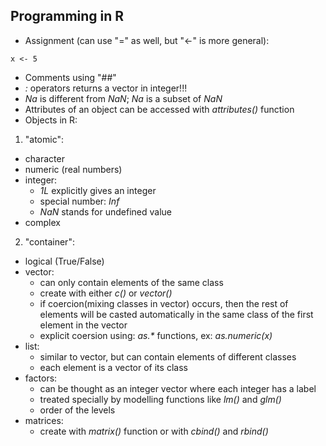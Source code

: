 ## Programming in R
* Assignment (can use "=" as well, but "<-" is more general):
```
x <- 5
```
* Comments using "##"
* _:_ operators returns a vector in integer!!!
* _Na_ is different from _NaN_; _Na_ is a subset of _NaN_
* Attributes of an object can be accessed with _attributes()_ function
* Objects in R:
1. "atomic":
- character
- numeric (real numbers)
- integer:
  + _1L_ explicitly gives an integer
  + special number: _Inf_
  + _NaN_ stands for undefined value
- complex
2. "container":
- logical (True/False)
- vector:
  + can only contain elements of the same class
  + create with either _c()_ or _vector()_
  + if coercion(mixing classes in vector) occurs, then the rest of elements will be casted automatically in the same class of the first element in the vector
  + explicit coersion using: _as.*_ functions, ex: _as.numeric(x)_
- list:
  + similar to vector, but can contain elements of different classes
  + each element is a vector of its class
- factors:
  + can be thought as an integer vector where each integer has a label
  + treated specially by modelling functions like _lm()_ and _glm()_
  + order of the levels
- matrices:
  + create with _matrix()_ function or with _cbind()_ and _rbind()_

